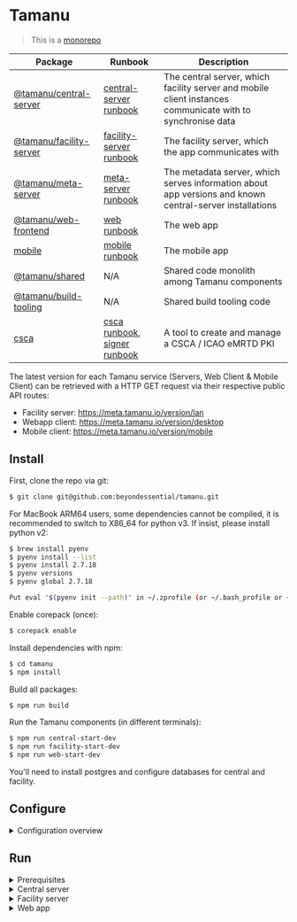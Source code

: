 # Tamanu

> This is a [monorepo](https://github.com/babel/babel/blob/master/doc/design/monorepo.md)

| Package | Runbook | Description |
| ------- | ------- | ----------- |
| [@tamanu/central-server](packages/central-server) | [central-server runbook](https://beyond-essential.slab.com/posts/tamanu-central-server-runbook-et0trny5) | The central server, which facility server and mobile client instances communicate with to synchronise data |
| [@tamanu/facility-server](packages/facility-server) | [facility-server runbook](https://beyond-essential.slab.com/posts/todo-tamanu-lan-runbook-ezljl0qk) | The facility server, which the app communicates with |
| [@tamanu/meta-server](packages/meta-server) | [meta-server runbook](https://beyond-essential.slab.com/posts/todo-tamanu-meta-server-runbook-0zbgw7m7) | The metadata server, which serves information about app versions and known central-server installations |
| [@tamanu/web-frontend](packages/web) | [web runbook](https://beyond-essential.slab.com/posts/todo-tamanu-desktop-runbook-i2bmy57c) | The web app |
| [mobile](packages/mobile) | [mobile runbook](https://beyond-essential.slab.com/posts/todo-tamanu-mobile-runbook-8vj8qceu) | The mobile app  |
| [@tamanu/shared](packages/shared) | N/A | Shared code monolith among Tamanu components |
| [@tamanu/build-tooling](packages/build-tooling) | N/A | Shared build tooling code |
| [csca](packages/csca) | [csca runbook](https://beyond-essential.slab.com/posts/csca-runbook-be1td5ml), [signer runbook](https://beyond-essential.slab.com/posts/signer-runbook-hcws6er3) | A tool to create and manage a CSCA / ICAO eMRTD PKI |

The latest version for each Tamanu service (Servers, Web Client & Mobile Client) can be retrieved with a HTTP GET request via their respective public API routes:

- Facility server: https://meta.tamanu.io/version/lan
- Webapp client: https://meta.tamanu.io/version/desktop
- Mobile client: https://meta.tamanu.io/version/mobile

## Install

First, clone the repo via git:

```bash
$ git clone git@github.com:beyondessential/tamanu.git
```

For MacBook ARM64 users, some dependencies cannot be compiled, it is recommended to switch to X86_64 for python v3. If insist, please install python v2:

```bash
$ brew install pyenv
$ pyenv install --list
$ pyenv install 2.7.18
$ pyenv versions
$ pyenv global 2.7.18

Put eval "$(pyenv init --path)" in ~/.zprofile (or ~/.bash_profile or ~/.zshrc)
```

Enable corepack (once):

```bash
$ corepack enable
```

Install dependencies with npm:

```bash
$ cd tamanu
$ npm install
```

Build all packages:

```bash
$ npm run build
```

Run the Tamanu components (in different terminals):

```bash
$ npm run central-start-dev
$ npm run facility-start-dev
$ npm run web-start-dev
```

You'll need to install postgres and configure databases for central and facility.

## Configure

<details>
<summary>Configuration overview</summary>

The modules use `config`, which helps manage different configurations easily. Each module has a
`config/` directory, with several files in it. The base configuration is in `config/default.json5`,
and the values there will be used unless overridden by a more specific configuration (for eg
`config/development.json5`).

The local configuration (`config/local.json5`) will always take highest precedence and should not
be checked into version control. This file should contain the information for database configuration,
local credentials, etc.

The [`config` docs](https://github.com/lorenwest/node-config/wiki/Configuration-Files) have more info on how that works.
</details>

## Run

<details>
<summary>Prerequisites</summary>

#### Install postgres

##### OSX

Run:
```bash
brew install postgres
brew services start postgres
```

##### WSL

Install the [PostgreSQL server](https://www.postgresql.org/download/windows/). Open pgAdmin and add a new database `tamanu-facility`

##### Linux

Install PostgreSQL from your package manager

</details>

<details>
<summary>Central server</summary>

By default, the Central server will not run migrations automatically. To enable automatic migrations, set `db.syncOnStartup` to `true` within your local configuration (see the `Config` section above).

#### Prerequisite
1. Duplicate `central-server/config/local.example` as new file `config/local.json5`.
2. Create db using `tamanu-central` or any customised name, new db can be with or without owner.
3. Store db name, root username, password or db owner credentials to `config/local.json5` db config.

#### Run

```bash
npm install
npm run -w central-server setup-dev # If it doesn't work, go for 'Pull data from remote'
npm run central-start-dev
```

#### Pull data from remote
1. Ask help for pulling data from tamanu dev
2. Import data to local by running: 

```
psql -U [DB_USERNAME] -d tamanu-central < [Path to tamanu-central-dev.sql]
```

</details>

<details>
<summary>Facility server</summary>

The Tamanu web app needs a Facility server running to operate correctly. For
local development, this can just be another process on the same host.

#### Prerequisite
1. Start `central-server`
2. Duplicate `facility-server/config/local.example` as new file `config/local.json5`.
3. Create db using `tamanu-facility` or any customised name, new db can be with or without owner.
4. Store db name, root username, password or db owner credentials to `config/local.json5` db config.

#### Run

```bash
$ npm run facility-start-dev
```

This will start a build & watch process on the Facility server and the shared directory.

If you're working on backend functionality, it's much, _much_ quicker and easier to drive development
with testing. You can set up predictable test data rather than having to click through a bunch of
UI screens every time, and the live-reload turnaround is way faster than the web version. (this
is in addition to the fact that any backend functionality should have tests against it anyway)

The Facility server uses sequelize to manage database connections, and uses postgres exclusively.
As soon as you have postgres available, set the appropriate connection variables in your `local.json5`.
</details>

<details>
<summary>Web app</summary>

Once there is a Facility server up and running, run this to start the Electron app for development.

```bash
$ npm run web-start-dev
```

Note that we also use storybook to develop components in isolation, which you can run from within
the web directory using `npm run storybook`.
</details>
